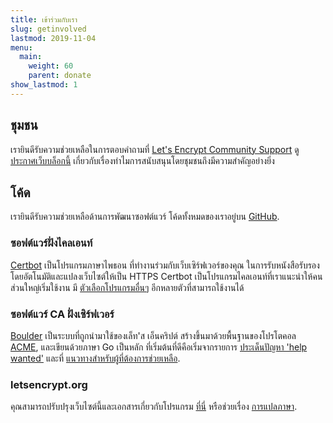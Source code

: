 ```yaml
---
title: เข้าร่วมกับเรา
slug: getinvolved
lastmod: 2019-11-04
menu:
  main:
    weight: 60
    parent: donate
show_lastmod: 1
---
```



## ชุมชน

เรายินดีรับความช่วยเหลือในการตอบคำถามที่ [Let's Encrypt Community Support](https://community.letsencrypt.org/) ดู [ประกาศเว็บบล็อกนี้](/2015/08/13/lets-encrypt-community-support.html) เกี่ยวกับเรื่องทำไมการสนับสนุนโดยชุมชนถึงมีความสำคัญอย่างยิ่ง

## โค้ด

เรายินดีรับความช่วยเหลือด้านการพัฒนาซอฟต์แวร์ โค้ดทั้งหมดของเราอยู่บน [GitHub](https://github.com/letsencrypt/).

### ซอฟต์แวร์ฝั่งไคลเอนท์

[Certbot](https://github.com/certbot/certbot) เป็นโปรแกรมภาษาไพธอน ที่ทำงานร่วมกับเว็บเซิร์ฟเวอร์ของคุณ ในการรับหนังสือรับรองโดยอัตโนมัติและแปลงเว็บไซต์ให้เป็น HTTPS Certbot เป็นโปรแกรมไคลเอนท์ที่เราแนะนำให้คนส่วนใหญ่เริ่มใช้งาน มี [ตัวเลือกโปรแกรมอื่นๆ](/docs/client-options) อีกหลายตัวที่สามารถใช้งานได้

### ซอฟต์แวร์​ CA ฝั่งเซิร์ฟเวอร์

[Boulder](https://github.com/letsencrypt/boulder) เป็นระบบที่ถูกนำมาใช้ของเล็ท'ส เอ็นคริปต์ สร้างขึ้นมาด้วยพื้นฐานของโปรโตคอล [ACME](https://tools.ietf.org/html/rfc8555), และเขียนด้วยภาษา Go เป็นหลัก ที่เริ่มต้นที่ดีคือเริ่มจากรายการ [ประเด็นปัญหา 'help wanted'](https://github.com/letsencrypt/boulder/labels/help%20wanted) และที่ [แนวทางสำหรับผู้ที่ต้องการช่วยเหลือ](https://github.com/letsencrypt/boulder/blob/master/CONTRIBUTING.md).

### letsencrypt.org

คุณสามารถปรับปรุงเว็บไซต์นี้และเอกสารเกี่ยวกับโปรแกรม [ที่นี่](https://github.com/letsencrypt/website) หรือช่วยเรื่อง [การแปลภาษา](https://crowdin.com/project/lets-encrypt-website).
